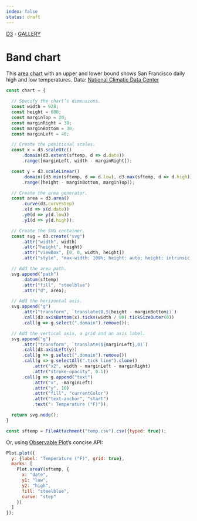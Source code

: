 ```yaml
---
index: false
status: draft
---
```


<div style="color: grey; font: 13px/25.5px var(--sans-serif); text-transform: uppercase;"><h1 style="display: none;">Band chart</h1><a href="https://d3js.org/">D3</a> › <a href="/@d3/gallery">Gallery</a></div>

# Band chart

This [area chart](/@d3/area-chart/2) with an upper and lower bound shows San Francisco daily high and low temperatures. Data: [National Climatic Data Center](http://www.ncdc.noaa.gov/)

```js echo
const chart = {

  // Specify the chart’s dimensions.
  const width = 928;
  const height = 600;
  const marginTop = 20;
  const marginRight = 30;
  const marginBottom = 30;
  const marginLeft = 40;

  // Create the positional scales.
  const x = d3.scaleUtc()
      .domain(d3.extent(sftemp, d => d.date))
      .range([marginLeft, width - marginRight]);

  const y = d3.scaleLinear()
      .domain([d3.min(sftemp, d => d.low), d3.max(sftemp, d => d.high)]).nice(10)
      .range([height - marginBottom, marginTop]);

  // Create the area generator.
  const area = d3.area()
      .curve(d3.curveStep)
      .x(d => x(d.date))
      .y0(d => y(d.low))
      .y1(d => y(d.high));

  // Create the SVG container.
  const svg = d3.create("svg")
      .attr("width", width)
      .attr("height", height)
      .attr("viewBox", [0, 0, width, height])
      .attr("style", "max-width: 100%; height: auto; height: intrinsic;");

  // Add the area path.
  svg.append("path")
      .datum(sftemp)
      .attr("fill", "steelblue")
      .attr("d", area);

  // Add the horizontal axis.
  svg.append("g")
      .attr("transform", `translate(0,${height - marginBottom})`)
      .call(d3.axisBottom(x).ticks(width / 80).tickSizeOuter(0))
      .call(g => g.select(".domain").remove());

  // Add the vertical axis, a grid and an axis label.
  svg.append("g")
      .attr("transform", `translate(${marginLeft},0)`)
      .call(d3.axisLeft(y))
      .call(g => g.select(".domain").remove())
      .call(g => g.selectAll(".tick line").clone()
          .attr("x2", width - marginLeft - marginRight)
          .attr("stroke-opacity", 0.1))
      .call(g => g.append("text")
          .attr("x", -marginLeft)
          .attr("y", 10)
          .attr("fill", "currentColor")
          .attr("text-anchor", "start")
          .text("↑ Temperature (°F)"));

  return svg.node();
}
```

```js echo
const sftemp = FileAttachment("temp.csv").csv({typed: true});
```

Or, using [Observable Plot](/plot/)’s concise API:

```js echo
Plot.plot({
  y: {label: "Temperature (°F)", grid: true},
  marks: [
    Plot.areaY(sftemp, {
      x: "date",
      y1: "low",
      y2: "high",
      fill: "steelblue",
      curve: "step"
    })
  ]
});
```
